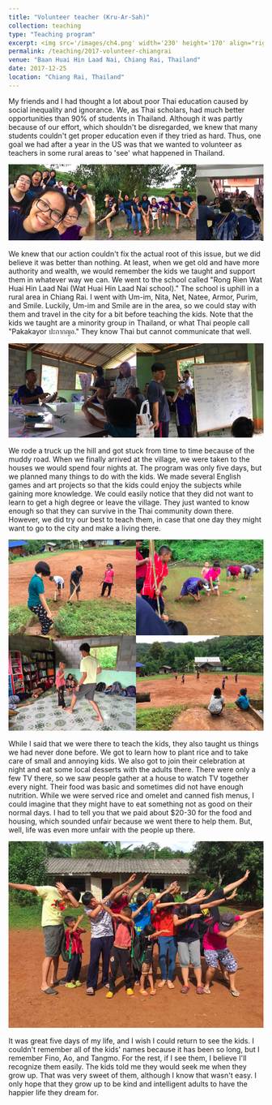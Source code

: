 ```yaml
---
title: "Volunteer teacher (Kru-Ar-Sah)"
collection: teaching
type: "Teaching program"
excerpt: <img src='/images/ch4.png' width='230' height='170' align="right" hspace="20"> My friends and I had thought a lot about poor Thai education, caused by social inequality and ignorance. We, as Thai scholars, had much better opportunities than 90% of students in Thailand. Although it was partly because of our effort, which shouldn't be disregarded, we knew that many students couldn't get proper education even if they tried as hard. Thus, one goal we had after a year in the US was that we wanted to volunteer as teachers in some rural areas to 'see' what happened in Thailand. 
permalink: /teaching/2017-volunteer-chiangrai
venue: "Baan Huai Hin Laad Nai, Chiang Rai, Thailand"
date: 2017-12-25
location: "Chiang Rai, Thailand"
---
```


My friends and I had thought a lot about poor Thai education caused by social inequality and ignorance. We, as Thai scholars, had much better opportunities than 90% of students in Thailand. Although it was partly because of our effort, which shouldn't be disregarded, we knew that many students couldn't get proper education even if they tried as hard. Thus, one goal we had after a year in the US was that we wanted to volunteer as teachers in some rural areas to 'see' what happened in Thailand. 


<p align="center">
  <img src="/images/ch1.png">
</p>

We knew that our action couldn't fix the actual root of this issue, but we did believe it was better than nothing. At least, when we get old and have more authority and wealth, we would remember the kids we taught and support them in whatever way we can. We went to the school called "Rong Rien Wat Huai Hin Laad Nai (Wat Huai Hin Laad Nai school)." The school is uphill in a rural area in Chiang Rai. I went with Um-im, Nita, Net, Natee, Armor, Purim, and Smile. Luckily, Um-im and Smile are in the area, so we could stay with them and travel in the city for a bit before teaching the kids. Note that the kids we taught are a minority group in Thailand, or what Thai people call "Pakakayor ปะกากญอ." They know Thai but cannot communicate that well.

<p align="center">
  <img src="/images/ch3.png">
</p>

We rode a truck up the hill and got stuck from time to time because of the muddy road. When we finally arrived at the village, we were taken to the houses we would spend four nights at. The program was only five days, but we planned many things to do with the kids. We made several English games and art projects so that the kids could enjoy the subjects while gaining more knowledge. We could easily notice that they did not want to learn to get a high degree or leave the village. They just wanted to know enough so that they can survive in the Thai community down there. However, we did try our best to teach them, in case that one day they might want to go to the city and make a living there. 

<p align="center">
  <img src="/images/ch2.png">
</p>

While I said that we were there to teach the kids, they also taught us things we had never done before. We got to learn how to plant rice and to take care of small and annoying kids. We also got to join their celebration at night and eat some local desserts with the adults there. There were only a few TV there, so we saw people gather at a house to watch TV together every night. Their food was basic and sometimes did not have enough nutrition. While we were served rice and omelet and canned fish menus, I could imagine that they might have to eat something not as good on their normal days. I had to tell you that we paid about $20-30 for the food and housing, which sounded unfair because we went there to help them. But, well, life was even more unfair with the people up there. 


<p align="center">
  <img src="/images/ch4.png">
</p>

It was great five days of my life, and I wish I could return to see the kids. I couldn't remember all of the kids' names because it has been so long, but I remember Fino, Ao, and Tangmo. For the rest, if I see them, I believe I'll recognize them easily. The kids told me they would seek me when they grow up. That was very sweet of them, although I know that wasn't easy. I only hope that they grow up to be kind and intelligent adults to have the happier life they dream for. 
